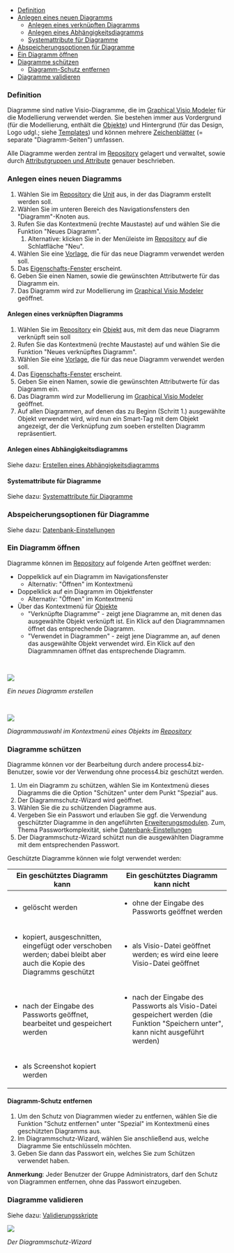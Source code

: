 -   [Definition](#definition)
-   [Anlegen eines neuen Diagramms](#anlegen-eines-neuen-diagramms)
    -   [Anlegen eines verknüpften Diagramms](#anlegen-eines-verknüpften-diagramms)
    -   [Anlegen eines Abhängigkeitsdiagramms](#anlegen-eines-abhängigkeitsdiagramms)
    -   [Systemattribute für Diagramme](#systemattribute-für-diagramme)
-   [Abspeicherungsoptionen für Diagramme](#abspeicherungsoptionen-für-diagramme)
-   [Ein Diagramm öffnen](#ein-diagramm-öffnen)
-   [Diagramme schützen](#diagramme-schützen)
    -   [Diagramm-Schutz entfernen](#diagramm-schutz-entfernen)
-   [Diagramme validieren](#diagramme-validieren)

### Definition

Diagramme sind native Visio-Diagramme, die im [Graphical Visio
Modeler](graphical-visio-modeler) für die Modellierung verwendet werden.
Sie bestehen immer aus Vordergrund (für die Modellierung, enthält die
[Objekte](objekt)) und Hintergrund (für das Design, Logo udgl.; siehe
[Templates](shapes-stencils-und-templates-de)) und können mehrere
[Zeichenblätter](verwenden-mehrerer-visio-diagramm-zeichenblätter) (=
separate "Diagramm-Seiten") umfassen.

Alle Diagramme werden zentral im [Repository](repository-de) gelagert und
verwaltet, sowie durch [Attributgruppen und
Attribute](attributgruppe-und-attribut) genauer beschrieben.

### Anlegen eines neuen Diagramms

1.  Wählen Sie im [Repository](repository-de) die [Unit](unit-de) aus, in der
    das Diagramm erstellt werden soll.
2.  Wählen Sie im unteren Bereich des Navigationsfensters den
    "Diagramm"-Knoten aus.
3.  Rufen Sie das Kontextmenü (rechte Maustaste) auf und wählen Sie die
    Funktion "Neues Diagramm".
    1.  Alternative: klicken Sie in der Menüleiste
        im [Repository](repository-de)
        auf die Schlatfläche "Neu".
4.  Wählen Sie eine [Vorlage](shapes-stencils-und-templates-de), die für das
    neue Diagramm verwendet werden soll.
5.  Das [Eigenschafts-Fenster](eigenschaften-dialogfenster) erscheint.
6.  Geben Sie einen Namen, sowie die gewünschten Attributwerte für das
    Diagramm ein.
7.  Das Diagramm wird zur Modellierung im [Graphical Visio
    Modeler](graphical-visio-modeler) geöffnet.

#### Anlegen eines verknüpften Diagramms

1.  Wählen Sie im [Repository](repository) ein [Objekt](objekt) aus, mit
    dem das neue Diagramm verknüpft sein soll
2.  Rufen Sie das Kontextmenü (rechte Maustaste) auf und wählen Sie die
    Funktion "Neues verknüpftes Diagramm".
3.  Wählen Sie eine [Vorlage](shapes-stencils-und-templates-de), die für das
    neue Diagramm verwendet werden soll.
4.  Das
    [Eigenschafts-Fenster](eigenschaften-dialogfenster)
    erscheint.
5.  Geben Sie einen Namen, sowie die gewünschten Attributwerte für das
    Diagramm ein.
6.  Das Diagramm wird zur Modellierung im [Graphical Visio
    Modeler](graphical-visio-modeler) geöffnet.
7.  Auf allen Diagrammen, auf denen das zu Beginn (Schritt 1.)
    ausgewählte Objekt verwendet wird, wird nun ein Smart-Tag mit dem
    Objekt angezeigt, der die Verknüpfung zum soeben erstellten Diagramm
    repräsentiert.

#### Anlegen eines Abhängigkeitsdiagramms

Siehe dazu: [Erstellen eines
Abhängigkeitsdiagramms](erstellen-eines-abhaengigkeitsdiagramms)

#### Systemattribute für Diagramme

Siehe dazu: [Systemattribute für Diagramme](systemattribute-fuer-diagramme)

### Abspeicherungsoptionen für Diagramme

Siehe dazu:
[Datenbank-Einstellungen](datenbank-einstellungen)

### Ein Diagramm öffnen

Diagramme können im [Repository](repository-de) auf folgende Arten geöffnet
werden:

-   Doppelklick auf ein Diagramm im Navigationsfenster
    -   Alternativ: "Öffnen" im Kontextmenü
-   Doppelklick auf ein Diagramm im Objektfenster
    -   Alternativ: "Öffnen" im Kontextmenü
-   Über das Kontextmenü für [Objekte](objekt)
    -   "Verknüpfte Diagramme" - zeigt jene Diagramme an, mit denen das
        ausgewählte Objekt verknüpft ist. Ein Klick auf den
        Diagrammnamen öffnet das entsprechende Diagramm.
    -   "Verwendet in Diagrammen" - zeigt jene Diagramme an, auf denen
        das ausgewählte Objekt verwendet wird. Ein Klick auf den
        Diagrammnamen öffnet das entsprechende Diagramm.  
          





 

![](//images.ctfassets.net/utx1h0gfm1om/3oX0SdFN964YykMmIk88uk/fcd21c021f23fdc6ed25bddc823a6eeb/1018007.png)

*Ein neues Diagramm erstellen*

 

![](//images.ctfassets.net/utx1h0gfm1om/6MsrF75yCscuMyyqkWOQkU/18569559da4e3822623e456f1ab1fed2/1018008.png)

*Diagrammauswahl im Kontextmenü eines Objekts im [Repository](repository-de)*

### Diagramme schützen

Diagramme können vor der Bearbeitung durch andere process4.biz-Benutzer,
sowie vor der Verwendung ohne process4.biz geschützt werden.

1.  Um ein Diagramm zu schützen, wählen Sie im Kontextmenü dieses
    Diagramms die die Option "Schützen" unter dem Punkt "Spezial" aus.
2.  Der Diagrammschutz-Wizard wird geöffnet.
3.  Wählen Sie die zu schützenden Diagramme aus.
4.  Vergeben Sie ein Passwort und erlauben Sie ggf. die Verwendung
    geschützter Diagramme in den angeführten
    [Erweiterungsmodulen](process4.biz_Erweiterungsmodule). Zum, Thema
    Passwortkomplexität, siehe
    [Datenbank-Einstellungen](Datenbank-Einstellungen)
5.  Der Diagrammschutz-Wizard schützt nun die ausgewählten Diagramme mit
    dem entsprechenden Passwort.

Geschützte Diagramme können wie folgt verwendet werden:

<table>
<colgroup>
<col style="width: 50%" />
<col style="width: 50%" />
</colgroup>
<thead>
<tr class="header">
<th>Ein geschütztes Diagramm kann</th>
<th>Ein geschütztes Diagramm kann nicht</th>
</tr>
</thead>
<tbody>
<tr class="odd">
<td><ul>
<li>gelöscht werden</li>
</ul></td>
<td><ul>
<li>ohne der Eingabe des Passworts geöffnet werden</li>
</ul></td>
</tr>
<tr class="even">
<td><ul>
<li>kopiert, ausgeschnitten, eingefügt oder verschoben werden; dabei bleibt aber auch die Kopie des Diagramms geschützt</li>
</ul></td>
<td><ul>
<li>als Visio-Datei geöffnet werden; es wird eine leere Visio-Datei geöffnet</li>
</ul></td>
</tr>
<tr class="odd">
<td><ul>
<li>nach der Eingabe des Passworts geöffnet, bearbeitet und gespeichert werden</li>
</ul></td>
<td><ul>
<li><p>nach der Eingabe des Passworts als Visio-Datei gespeichert werden (die Funktion &quot;Speichern unter&quot;, kann nicht ausgeführt werden)</p></li>
</ul></td>
</tr>
<tr class="even">
<td><ul>
<li>als Screenshot kopiert werden</li>
</ul></td>
<td><p> </p></td>
</tr>
</tbody>
</table>

#### Diagramm-Schutz entfernen

1.  Um den Schutz von Diagrammen wieder zu entfernen, wählen Sie die
    Funktion "Schutz entfernen" unter "Spezial" im Kontextmenü eines
    geschützten Diagramms aus.
2.  Im Diagrammschutz-Wizard, wählen Sie anschließend aus, welche
    Diagramme Sie entschlüsseln möchten.
3.  Geben Sie dann das Passwort ein, welches Sie zum Schützen verwendet
    haben.

**Anmerkung**: Jeder Benutzer der Gruppe Administrators, darf den Schutz
von Diagrammen entfernen, ohne das Passwort einzugeben.

### Diagramme validieren

Siehe dazu: [Validierungsskripte](validierungsskripte)

![](//images.ctfassets.net/utx1h0gfm1om/27u0mLZe7SeK4cEmgAmMC2/967b96ff5bc7509df1add00edd48211a/1018009.png)

*Der Diagrammschutz-Wizard*

